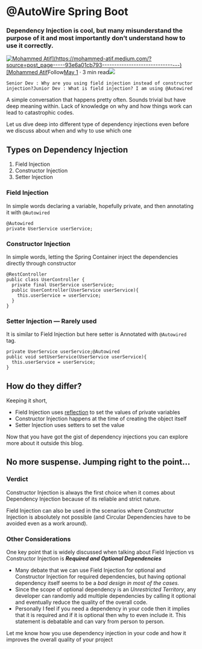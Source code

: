 # @AutoWire Spring Boot

### Dependency Injection is cool, but many misunderstand the purpose of it and most importantly don’t understand how to use it correctly. <a id="309b"></a>

[![Mohammed Atif](https://miro.medium.com/fit/c/43/43/0*9OieNUrLU4PUZfot.)](https://mohammed-atif.medium.com/?source=post_page-----93e6a01cb793--------------------------------)[Mohammed Atif](https://mohammed-atif.medium.com/?source=post_page-----93e6a01cb793--------------------------------)Follow[May 1](https://medium.com/engineering-zemoso/when-not-to-autowire-in-spring-spring-boot-93e6a01cb793?source=post_page-----93e6a01cb793--------------------------------) · 3 min read![](https://miro.medium.com/max/630/1*zVHrnSV40qK-BbGjvHlQRw.jpeg)

```text
Senior Dev : Why are you using field injection instead of constructor injection?Junior Dev : What is field injection? I am using @Autowired
```

A simple conversation that happens pretty often. Sounds trivial but have deep meaning within. Lack of knowledge on why and how things work can lead to catastrophic codes.

Let us dive deep into different type of dependency injections even before we discuss about when and why to use which one

## Types on Dependency Injection <a id="3337"></a>

1. Field Injection
2. Constructor Injection
3. Setter Injection

### Field Injection <a id="fab8"></a>

In simple words declaring a variable, hopefully private, and then annotating it with `@Autowired`

```text
@Autowired
private UserService userService;
```

### Constructor Injection <a id="884c"></a>

In simple words, letting the Spring Container inject the dependencies directly through constructor

```text
@RestController
public class UserController {
  private final UserService userService;
  public UserController(UserService userService){
    this.userService = userService;
  }
}
```

### Setter Injection — Rarely used <a id="0f31"></a>

It is similar to Field Injection but here setter is Annotated with `@Autowired` tag.

```text
private UserService userService;@Autowired
public void setUserService(UserService userService){
  this.userService = userService;
}
```

## How do they differ? <a id="98f5"></a>

Keeping it short,

* Field Injection uses [reflection](https://www.oracle.com/technical-resources/articles/java/javareflection.html) to set the values of private variables
* Constructor Injection happens at the time of creating the object itself
* Setter Injection uses setters to set the value

Now that you have got the gist of dependency injections you can explore more about it outside this blog.

## No more suspense. Jumping right to the point… <a id="4439"></a>

### Verdict <a id="d52e"></a>

Constructor Injection is always the first choice when it comes about Dependency Injection because of its reliable and strict nature.

Field Injection can also be used in the scenarios where Constructor Injection is absolutely not possible \(and Circular Dependencies have to be avoided even as a work around\).

### Other Considerations <a id="7a53"></a>

One key point that is widely discussed when talking about Field Injection vs Constructor Injection is _**Required and Optional Dependencies**_

* Many debate that we can use Field Injection for optional and Constructor Injection for required dependencies, but having optional dependency itself seems to be a _bad design in most of the cases._
* Since the scope of optional dependency is an _Unrestricted Territory_, any developer can randomly add multiple dependencies by calling it optional and eventually reduce the quality of the overall code.
* Personally I feel if you need a dependency in your code then it implies that it is required and if it is optional then why to even include it. This statement is debatable and can vary from person to person.

Let me know how you use dependency injection in your code and how it improves the overall quality of your project

